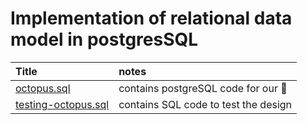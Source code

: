 # Implementation of relational data model in postgresSQL

| Title | notes |
|:------|:-----|
| [octopus.sql](octopus.sql) | contains postgreSQL code for our 🐙 |
| [testing-octopus.sql](testing-octopus.sql) | contains SQL code to test the design |